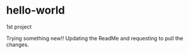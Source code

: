 # hello-world
1st project

Trying something new!!
Updating the ReadMe and requesting to pull the changes.
